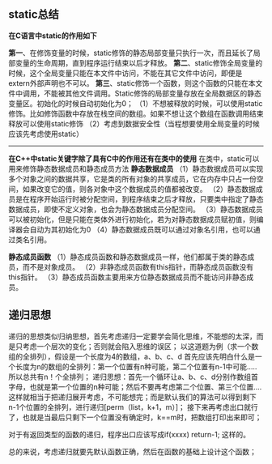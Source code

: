 ## static总结

**在C语言中static的作用如下**

**第一**、在修饰变量的时候，static修饰的静态局部变量只执行一次，而且延长了局部变量的生命周期，直到程序运行结束以后才释放。 
**第二**、static修饰全局变量的时候，这个全局变量只能在本文件中访问，不能在其它文件中访问，即便是extern外部声明也不可以。 
**第三**、static修饰一个函数，则这个函数的只能在本文件中调用，不能被其他文件调用。Static修饰的局部变量存放在全局数据区的静态变量区。初始化的时候自动初始化为0； 
（1）不想被释放的时候，可以使用static修饰。比如修饰函数中存放在栈空间的数组。如果不想让这个数组在函数调用结束释放可以使用static修饰 
（2）考虑到数据安全性（当程想要使用全局变量的时候应该先考虑使用static）

------

**在C++中static关键字除了具有C中的作用还有在类中的使用** 
在类中，static可以用来修饰静态数据成员和静态成员方法 
**静态数据成员** 
（1）静态数据成员可以实现多个对象之间的数据共享，它是类的所有对象的共享成员，它在内存中只占一份空间，如果改变它的值，则各对象中这个数据成员的值都被改变。 
（2）静态数据成员是在程序开始运行时被分配空间，到程序结束之后才释放，只要类中指定了静态数据成员，即使不定义对象，也会为静态数据成员分配空间。 
（3）静态数据成员可以被初始化，但是只能在类体外进行初始化，若为对静态数据成员赋初值，则编译器会自动为其初始化为0 
（4）静态数据成员既可以通过对象名引用，也可以通过类名引用。

**静态成员函数** 
（1）静态成员函数和静态数据成员一样，他们都属于类的静态成员，而不是对象成员。 
（2）非静态成员函数有this指针，而静态成员函数没有this指针。 
（3）静态成员函数主要用来方位静态数据成员而不能访问非静态成员。



## 递归思想

递归的思想类似归纳思想，首先考虑递归一定要学会简化思维，不能想的太深，而是只考虑一个层次的变化；否则就会陷入思维的误区；
以这道题为例（求一个数组的全排列），假设是一个长度为4的数组，a、b、c、d
首先应该先明白什么是一个长度为n的数组的全排列：第一个位置有n种可能，第二个位置有n-1中可能.....所以总共有n！个全排列；
递归思想：首先一个循环让a、b、c、d分别作数组首字母，也就是第一个位置的n种可能；然后不要再考虑第二个位置、第三个位置....这样就相当于把递归展开考虑，不可能想完；而是默认我们的算法可以得到剩下n-1个位置的全排列，进行递归[perm（list，k+1，m）]；
接下来再考虑出口就行了，也就是当最后只剩下一个位置没有确定时，k==m时，把数组打印出来即可；

对于有返回类型的函数的递归，程序出口应该写成if(xxxx) return-1; 这样的。

总的来说，考虑递归就要先默认函数正确，然后在函数的基础上设计这个函数；